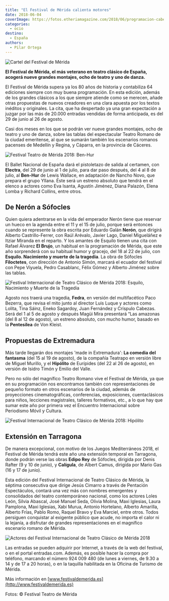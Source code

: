 ```yaml
---
title: "El Festival de Mérida calienta motores"
date: 2018-06-04
coverImage: https://fotos.etheriamagazine.com/2018/06/programacion-cabecera-64.jpg
categories: 
  - ocio
destino: 
  - España
authors: 
  - Pilar Ortega
---
```


![Cartel del Festival de Mérida](https://fotos.etheriamagazine.com/2018/06/programacion-cabecera-64.jpg "El Festival de Teatro Clásico de Mérida es el festival de teatro clásico más antiguo de los que se celebran en España.")

**El Festival de Mérida, el más veterano en teatro clásico de España, acogerá nueve 
grandes montajes, ocho de teatro y uno de danza.** 

El Festival de Mérida supera ya los 80 años de historia y contabiliza 64 ediciones 
siempre con muy buena programación. En esta edición, además de los grandes clásicos a 
los que siempre atiende como se merecen, añade otras propuestas de nuevos creadores en 
una clara apuesta por los textos inéditos y originales. La cita, que ha despertado ya 
una gran expectación a juzgar por las más de 20.000 entradas vendidas de forma 
anticipada, es del 29 de junio al 26 de agosto. 

Casi dos meses en los que se podrán ver nueve grandes montajes, ocho de teatro y uno de 
danza, sobre las tablas del espectacular Teatro Romano de la ciudad emeritense, al que 
se sumarán también los escenarios romanos pacenses de Medellín y Regina, y Cáparra, en 
la provincia de Cáceres. 

![Festival Teatro de Mérida 2018: Ben-Hur](https://fotos.etheriamagazine.com/2018/06/Ben-Hur.jpg "Festival Internacional de Teatro Clásico de Mérida 2018: Ben-Hur")

El Ballet Nacional de España dará el pistoletazo de salida al certamen, con **Electra**, 
del 29 de junio al 1 de julio, para dar paso después, del 4 al 8 de julio, al 
**Ben-Hur** de Lewis Wallace, en adaptación de Nancho Novo, que prepara el grupo Yllana. 
Éste será un estreno absoluto que tendrá en el elenco a actores como Eva Isanta, Agustín 
Jiménez, Diana Palazón, Elena Lomba y Richard Collins, entre otros. 

## De Nerón a Sófocles

Quien quiera adentrarse en la vida del emperador Nerón tiene que reservar un hueco en la 
agenda entre el 11 y el 15 de julio, porque será entonces cuando se represente la obra 
escrita por Eduardo Galán **Nerón**, que dirigirá Alberto Castrillo-Ferrer, con Raúl 
Arévalo, Javier Lago, Daniel Migueláñez e Itziar Miranda en el reparto. Y los amantes de 
Esquilo tienen una cita con Rafael Álvarez **El Brujo**, un habitual en la programación 
de Mérida, que este año sorprenderá con su habitual humor y gracejo, del 18 al 22 de 
julio, con **Esquilo. Nacimiento y muerte de la tragedia**. La obra de Sófocles 
**Filoctetes**, con dirección de Antonio Simón, marcará el ecuador del festival con Pepe 
Viyuela, Pedro Casablanc, Félix Gómez y Alberto Jiménez sobre las tablas. 

![Festival Internacional de Teatro Clásico de Mérida 2018: Esquilo, Nacimiento y Muerte de la Tragedia](https://fotos.etheriamagazine.com/2018/06/Esquilo.jpg "Festival Internacional de Teatro Clásico de Mérida es el más antiguo de España")

Agosto nos traerá una tragedia, **Fedra**, en versión del multifacético Paco Bezerra, 
que revisa el mito junto al director Luis Luque y actores como Lolita, Tina Sáinz, Eneko 
Sagardoy, Juan Fernández y Críspulo Cabezas. Será del 1 al 5 de agosto y después Magüi 
Mira presentará “Las amazonas (del 8 al 12 de agosto), un estreno absoluto, con mucho 
humor, basado en la **Pentesilea** de Von Kleist. 

## Propuestas de Extremadura

Más tarde llegarán dos montajes 'made in Extremadura': **La comedia del fantasma** (del 
15 al 19 de agosto), de la compañía Teatrapo en versión libre de Miguel Murillo, y el 
**Hipólito** de Eurípides (del 22 al 26 de agosto), en versión de Isidro Timón y Emilio 
del Valle. 

Pero no sólo del magnífico Teatro Romano vive el Festival de Mérida, ya que en su 
programación nos encontramos también con representaciones de pequeño formato en otros 
escenarios de la ciudad, además de proyecciones cinematográficas, conferencias, 
exposiciones, cuentaclásicos para niños, lecciones magistrales, talleres formativos, 
etc., a lo que hay que sumar este año por primera vez el Encuentro Internacional sobre 
Periodismo Móvil y Cultura. 

![Festival Internacional de Teatro Clásico de Mérida 2018: Hipólito](https://fotos.etheriamagazine.com/2018/06/Hipólito.jpg "Programación del Festival Internacional de Teatro Clásico de Mérida 2018")

## Extensión en Tarragona

De manera excepcional, con motivo de los Juegos Mediterráneos 2018, el Festival de 
Mérida tendrá este año una extensión temporal en Tarragona, donde podrán verse las obras 
**Edipo Rey** de Sófocles, dirigida por Denis Rafter (9 y 10 de junio), y **Calígula**, 
de Albert Camus, dirigida por Mario Gas (16 y 17 de junio). 

Esta edición del Festival Internacional de Teatro Clásico de Mérida, la séptima 
consecutiva que dirige Jesús Cimarro a través de Pentación Espectáculos, contará una vez 
más con nombres emergentes y consolidados del teatro contemporáneo nacional, como los 
actores Loles León, Silvia Abascal, José Manuel Seda, Olivia Molina, Maxi Iglesias, 
Laura Pamplona, Maxi Iglesias, Xabi Murua, Antonio Hortelano, Alberto Amarilla, Alberto 
Frías, Pablo Romo, Raquel Bravo y Eva Marciel, entre otros. Todos persiguen conquistar 
al exigente público que acude, no importa el calor ni la lejanía, a disfrutar de grandes 
representaciones en el magnífico escenario romano de Mérida. 

![Actores del Festival Internacional de Teatro Clásico de Mérida 2018](https://fotos.etheriamagazine.com/2018/06/Mosaico-Actores-Nuevos.jpg "Actores que participan en el Festival Internacional de Teatro Clásico de Mérida 2018")

Las entradas se pueden adquirir por Internet, a través de la web del festival, o en el 
portal entradas.com. Además, es posible hacer la compra por teléfono, marcando el número 
924 009 480 (de lunes a viernes, de 9.30 a 14 y de 17 a 20 horas), o en la taquilla 
habilitada en la Oficina de Turismo de Mérida. 

Más información en [www.festivaldemerida.es](http://www.festivaldemerida.es) 

Fotos: © Festival Teatro de Mérida
